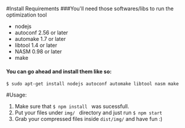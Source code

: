 #Install Requirements
###You'll need those softwares/libs to run the optimization tool
- nodejs
- autoconf 2.56 or later
- automake 1.7 or later
- libtool 1.4 or later
- NASM 0.98 or later
- make

#### You can go ahead and install them like so:

```$ sudo apt-get install nodejs autoconf automake libtool nasm make ```

#Usage:
1. Make sure that ```$ npm install ``` was sucessfull.
2. Put your files under ```img/ ``` directory and just run ```$ npm start``` 
3. Grab your compressed files inside ```dist/img/``` and have fun :)
